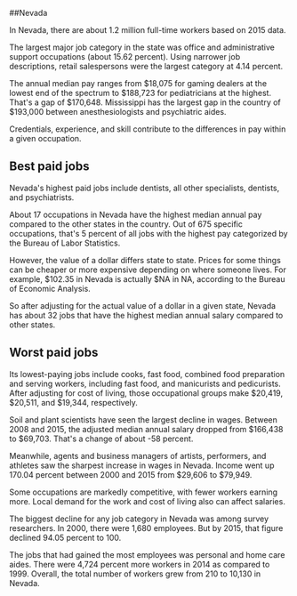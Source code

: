 

##Nevada

In Nevada, there are about 1.2 million full-time workers based on 2015 data.

The largest major job category in the state was <span class='occ_title_em'>office and administrative support occupations</span> (about 15.62 percent). Using narrower job descriptions, <span class='occ_title_em'>retail salespersons</span> were the largest category at 4.14 percent.
               
The annual median pay ranges from $18,075 for <span class='occ_title_em'>gaming dealers</span> at the lowest end of the spectrum to  $188,723 for <span class='occ_title_em'>pediatricians</span> at the highest. That's a gap of $170,648. Mississippi has the largest gap in the country of $193,000 between <span class='occ_title_em'>anesthesiologists and psychiatric aides</span>.
          
Credentials, experience, and skill contribute to the differences in pay within a given occupation.

## Best paid jobs
Nevada's highest paid jobs include <span class='occ_title_em'>dentists, all other specialists, dentists</span>, and <span class='occ_title_em'>psychiatrists</span>.
               
About 17 occupations in Nevada have the highest median annual pay compared to the other states in the country. Out of 675 specific occupations, that's 5 percent of all jobs with the highest pay categorized by the Bureau of Labor Statistics.
               
However, the value of a dollar differs state to state. Prices for some things can be cheaper or more expensive depending on where someone lives. For example, $102.35 in Nevada is actually $NA in NA, according to the Bureau of Economic Analysis.
               
So after adjusting for the actual value of a dollar in a given state, Nevada has about 32 jobs that have the highest median annual salary compared to other states.
               
## Worst paid jobs

Its lowest-paying jobs include <span class='occ_title_em'>cooks, fast food</span>, <span class='occ_title_em'>combined food preparation and serving workers, including fast food</span>, and <span class='occ_title_em'>manicurists and pedicurists</span>. After adjusting for cost of living, those occupational groups make $20,419,  $20,511, and  $19,344, respectively.
               
<span class='occ_title_em'>Soil and plant scientists</span> have seen the largest decline in wages. Between 2008 and 2015, the adjusted median annual salary dropped from $166,438 to $69,703. That's a change of about -58 percent.
               
Meanwhile, <span class='occ_title_em'>agents and business managers of artists, performers, and athletes</span> saw the sharpest increase in wages in Nevada. Income went up 170.04 percent between 2000 and 2015 from $29,606 to $79,949.

Some occupations are markedly competitive, with fewer workers earning more. Local demand for the work and cost of living also can affect salaries.

            
The biggest decline for any job category in Nevada was among <span class='occ_title_em'>survey researchers</span>. In 2000, there were 1,680 employees. But by 2015, that figure declined 94.05 percent to 100. 
               
The jobs that had gained the most employees was personal and home care aides. There were 4,724 percent more workers in 2014 as compared to 1999. Overall, the total number of workers grew from 210 to 10,130 in Nevada.
